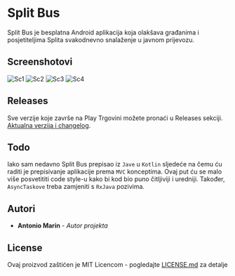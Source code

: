 # Split Bus
Split Bus je besplatna Android aplikacija koja olakšava građanima i posjetiteljima Splita svakodnevno snalaženje u javnom prijevozu.

## Screenshotovi
![Sc1](/.github/assets/1.png?raw=true "Sc1")
![Sc2](/.github/assets/2.png?raw=true "Sc2")
![Sc3](/.github/assets/3.png?raw=true "Sc3")
![Sc4](/.github/assets/4.png?raw=true "Sc4")

## Releases
Sve verzije koje završe na Play Trgovini možete pronaći u Releases sekciji.
[Aktualna verzija i changelog](https://github.com/marinantonio/android-splitbus/releases/latest/).

## Todo
Iako sam nedavno Split Bus prepisao iz ```Jave``` u ```Kotlin``` sljedeće na čemu ću raditi
je prepisivanje aplikacije prema ```MVC``` konceptima. Ovaj put ću se malo više posvetititi code style-u
kako bi kod bio puno čitljiviji i uredniji. Također, ```AsyncTaskove``` treba zamjeniti s ```RxJava``` pozivima.

## Autori
* **Antonio Marin** - *Autor projekta*

## License
Ovaj proizvod zaštićen je MIT Licencom - pogledajte [LICENSE.md](LICENSE.md) za detalje

